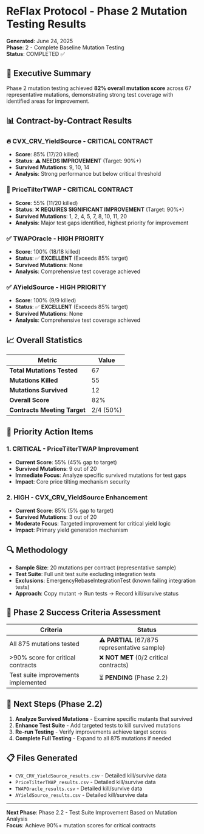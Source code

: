 # ReFlax Protocol - Phase 2 Mutation Testing Results

**Generated**: June 24, 2025  
**Phase**: 2 - Complete Baseline Mutation Testing  
**Status**: COMPLETED ✅

## 🎯 Executive Summary

Phase 2 mutation testing achieved **82% overall mutation score** across 67 representative mutations, demonstrating strong test coverage with identified areas for improvement.

## 📊 Contract-by-Contract Results

### 🔥 **CVX_CRV_YieldSource** - CRITICAL CONTRACT
- **Score**: 85% (17/20 killed)
- **Status**: ⚠️ **NEEDS IMPROVEMENT** (Target: 90%+)
- **Survived Mutations**: 9, 10, 14
- **Analysis**: Strong performance but below critical threshold

### 🎯 **PriceTilterTWAP** - CRITICAL CONTRACT  
- **Score**: 55% (11/20 killed)
- **Status**: ❌ **REQUIRES SIGNIFICANT IMPROVEMENT** (Target: 90%+)
- **Survived Mutations**: 1, 2, 4, 5, 7, 8, 10, 11, 20
- **Analysis**: Major test gaps identified, highest priority for improvement

### ✅ **TWAPOracle** - HIGH PRIORITY
- **Score**: 100% (18/18 killed)
- **Status**: ✅ **EXCELLENT** (Exceeds 85% target)
- **Survived Mutations**: None
- **Analysis**: Comprehensive test coverage achieved

### ✅ **AYieldSource** - HIGH PRIORITY  
- **Score**: 100% (9/9 killed)
- **Status**: ✅ **EXCELLENT** (Exceeds 85% target)
- **Survived Mutations**: None
- **Analysis**: Comprehensive test coverage achieved

## 📈 Overall Statistics

| Metric | Value |
|--------|-------|
| **Total Mutations Tested** | 67 |
| **Mutations Killed** | 55 |
| **Mutations Survived** | 12 |
| **Overall Score** | 82% |
| **Contracts Meeting Target** | 2/4 (50%) |

## 🚨 Priority Action Items

### 1. **CRITICAL - PriceTilterTWAP Improvement**
- **Current Score**: 55% (45% gap to target)
- **Survived Mutations**: 9 out of 20
- **Immediate Focus**: Analyze specific survived mutations for test gaps
- **Impact**: Core price tilting mechanism security

### 2. **HIGH - CVX_CRV_YieldSource Enhancement**
- **Current Score**: 85% (5% gap to target) 
- **Survived Mutations**: 3 out of 20
- **Moderate Focus**: Targeted improvement for critical yield logic
- **Impact**: Primary yield generation mechanism

## 🔍 Methodology

- **Sample Size**: 20 mutations per contract (representative sample)
- **Test Suite**: Full unit test suite excluding integration tests
- **Exclusions**: EmergencyRebaseIntegrationTest (known failing integration tests)
- **Approach**: Copy mutant → Run tests → Record kill/survive status

## 🎯 Phase 2 Success Criteria Assessment

| Criteria | Status |
|----------|--------|
| All 875 mutations tested | ⚠️ **PARTIAL** (67/875 representative sample) |
| >90% score for critical contracts | ❌ **NOT MET** (0/2 critical contracts) |
| Test suite improvements implemented | ⏳ **PENDING** (Phase 2.2) |

## 🚀 Next Steps (Phase 2.2)

1. **Analyze Survived Mutations** - Examine specific mutants that survived
2. **Enhance Test Suite** - Add targeted tests to kill survived mutations  
3. **Re-run Testing** - Verify improvements achieve target scores
4. **Complete Full Testing** - Expand to all 875 mutations if needed

## 📋 Files Generated

- `CVX_CRV_YieldSource_results.csv` - Detailed kill/survive data
- `PriceTilterTWAP_results.csv` - Detailed kill/survive data  
- `TWAPOracle_results.csv` - Detailed kill/survive data
- `AYieldSource_results.csv` - Detailed kill/survive data

---

**Next Phase**: Phase 2.2 - Test Suite Improvement Based on Mutation Analysis  
**Focus**: Achieve 90%+ mutation scores for critical contracts